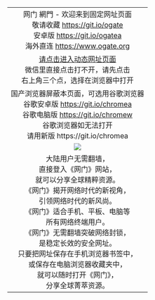 ﻿<table>
  <tr></tr>
  <!--tr><td colspan=2 align=center><img src="https://cloud.githubusercontent.com/assets/11880933/13434984/f430fae2-e012-11e5-814f-c2df1e82b247.jpg" /></td></tr-->
  <tr>
    <td colspan=2 align=center>网门 網門 - 欢迎来到固定网址页面<br/>
      敬请收藏 <a href="https://github.com/ogate/ogate/blob/master/README.md?ogWeb" target="_blank">https://git.io/ogate</a><br>
      安卓版 <a href="https://d2ijeybhawbhzf.cloudfront.net/ogUP.aspx?list=2A%2FOGATEA">https://git.io/ogatea</a><br/>
      海外直连 <a href="https://www.ogate.org/ogUP.aspx?name=oGate&from=githubo" target="_blank">https://www.ogate.org</a>
    </td>
  </tr>
  <tr>
    <td colspan=2 align=center>
    <a href="https://d2ijeybhawbhzf.cloudfront.net/?from=github" target="_blank">请点击进入动态网址页面</a><br/>
      微信里直接点击打不开，请先点击<br/>右上角三个点，选择在浏览器中打开
    </td>
  </tr>
  <tr>
    <td colspan=2 align=center>国产浏览器屏蔽本页面，可选用谷歌浏览器<br/>
      谷歌安卓版 <a href="https://d2ijeybhawbhzf.cloudfront.net/ogUP.aspx?list=2A%2FCHROMEA">https://git.io/chromea</a><br/>
      谷歌电脑版 <a href="https://d2ijeybhawbhzf.cloudfront.net/ogUP.aspx?list=2A%2FCHROMEW">https://git.io/chromew</a><br/>
      谷歌浏览器如无法打开<br/>请用新版 https://git.io/chromea
    </td>
  </tr>
  <tr>
    <td colspan=2 align=center><a href="https://d2ijeybhawbhzf.cloudfront.net/?from=github" target="_blank"><img src="https://cloud.githubusercontent.com/assets/11880933/15631437/70d0a74e-259d-11e6-946f-6237b4b657bd.jpg" /></a></td> 
  </tr>
  <tr>
    <td colspan=2 align=center>大陆用户无需翻墙，<br/>
直接登入《网门》网站，<br/>就可以分享全球精粹资源。<br/>
《网门》揭开网络时代的新视角，<br/>引领网络时代的新风尚。<br/>
《网门》适合手机、平板、电脑等<br/>所有网络终端用户。<br/>
《网门》无需翻墙突破网络封锁，<br/>是稳定长效的安全网址。<br/>
只要把网址保存在手机浏览器书签中，<br/>或保存在电脑浏览器收藏夹中，
<br/>就可以随时打开《网门》，<br/>分享全球菁萃资源。
    </td>
  </tr>
</table>
